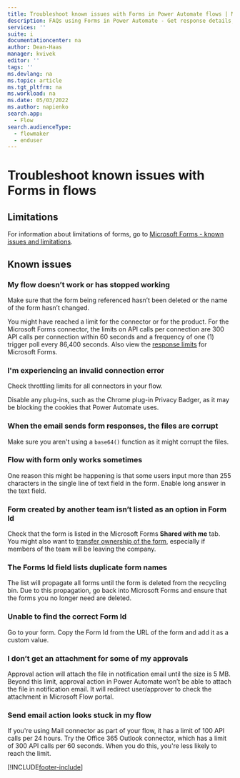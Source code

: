 ```yaml
---
title: Troubleshoot known issues with Forms in Power Automate flows | Microsoft Docs
description: FAQs using Forms in Power Automate - Get response details, when a new response is submitted.
services: ''
suite: i
documentationcenter: na
author: Dean-Haas
manager: kvivek
editor: ''
tags: ''
ms.devlang: na
ms.topic: article
ms.tgt_pltfrm: na
ms.workload: na
ms.date: 05/03/2022
ms.author: napienko
search.app: 
  - Flow
search.audienceType: 
  - flowmaker
  - enduser
---
```


# Troubleshoot known issues with Forms in flows

## Limitations

For information about limitations of forms, go to [Microsoft Forms - known issues and limitations](/connectors/microsoftforms/#known-issues-and-limitations).

## Known issues

### My flow doesn’t work or has stopped working

Make sure that the form being referenced hasn’t been deleted or the name of the form hasn’t changed.

You might have reached a limit for the connector or for the product. For the Microsoft Forms connector, the limits on API calls per connection are 300 API calls per connection within 60 seconds and a frequency of one (1) trigger poll every 86,400 seconds. Also view the [response limits](https://support.microsoft.com/office/form-question-response-and-character-limits-in-microsoft-forms-ec15323d-92a4-4c33-bf88-3fdb9e5b5fea) for Microsoft Forms.

### I'm experiencing an invalid connection error

Check throttling limits for all connectors in your flow.

Disable any plug-ins, such as the Chrome plug-in Privacy Badger, as it may be blocking the cookies that Power Automate uses.

### When the email sends form responses, the files are corrupt

Make sure you aren't using a `base64()` function as it might corrupt the files.

### Flow with form only works sometimes

One reason this might be happening is that some users input more than 255 characters in the single line of text field in the form. Enable long answer in the text field.  

### Form created by another team isn’t listed as an option in Form Id

Check that the form is listed in the Microsoft Forms **Shared with me** tab. You might also want to [transfer ownership of the form](https://support.microsoft.com/office/transfer-ownership-of-a-form-921a6361-a4e5-44ea-bce9-c4ed63aa54b4), especially if members of the team will be leaving the company.

### The Forms Id field lists duplicate form names

The list will propagate all forms until the form is deleted from the recycling bin. Due to this propagation, go back into Microsoft Forms and ensure that the forms you no longer need are deleted.

### Unable to find the correct Form Id

Go to your form. Copy the Form Id from the URL of the form and add it as a custom value.

### I don’t get an attachment for some of my approvals

Approval action will attach the file in notification email until the size is 5 MB. Beyond this limit, approval action in Power Automate won’t be able to attach the file in notification email. It will redirect user/approver to check the attachment in Microsoft Flow portal.

### Send email action looks stuck in my flow

If you're using Mail connector as part of your flow, it has a limit of 100 API calls per 24 hours. Try the Office 365 Outlook connector, which has a limit of 300 API calls per 60 seconds. When you do this, you're less likely to reach the limit.

[!INCLUDE[footer-include](../includes/footer-banner.md)]
